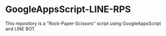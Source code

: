 # GoogleAppsScript-LINE-RPS
This repository is a "Rock-Paper-Scissors" script using GoogleAppsScript and LINE BOT.
